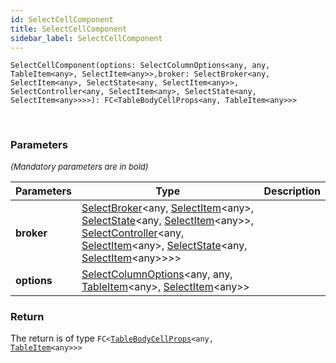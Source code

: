 ```yaml
---
id: SelectCellComponent
title: SelectCellComponent
sidebar_label: SelectCellComponent
---
```


```tsx
SelectCellComponent(options: SelectColumnOptions<any, any, TableItem<any>, SelectItem<any>>,broker: SelectBroker<any, SelectItem<any>, SelectState<any, SelectItem<any>>, SelectController<any, SelectItem<any>, SelectState<any, SelectItem<any>>>>): FC<TableBodyCellProps<any, TableItem<any>>>
```
<br/>



### Parameters

<font size="2"><i>(Mandatory parameters are in bold)</i></font>

| Parameters | Type | Description |
| --------- | ---- | ----------- |
| **broker** | [SelectBroker](/api2/types/SelectBroker.md)<any, [SelectItem](/api2/types/SelectItem.md)<any\>, [SelectState](/api2/types/SelectState.md)<any, [SelectItem](/api2/types/SelectItem.md)<any\>\>, [SelectController](/api2/types/SelectController.md)<any, [SelectItem](/api2/types/SelectItem.md)<any\>, [SelectState](/api2/types/SelectState.md)<any, [SelectItem](/api2/types/SelectItem.md)<any\>\>\>\> |  |
| **options** | [SelectColumnOptions](/api2/types/SelectColumnOptions.md)<any, any, [TableItem](/api2/types/TableItem.md)<any\>, [SelectItem](/api2/types/SelectItem.md)<any\>\> |  |


### Return



The return is of type <code>FC<[TableBodyCellProps](/api2/types/TableBodyCellProps.md)<any, [TableItem](/api2/types/TableItem.md)<any\>\>\></code>